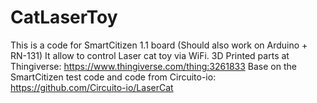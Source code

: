 # CatLaserToy
This is a code for SmartCitizen 1.1 board (Should also work on Arduino + RN-131)
It allow to control Laser cat toy via WiFi.
3D Printed parts at Thingiverse: https://www.thingiverse.com/thing:3261833
Base on the SmartCitizen test code and code from Circuito-io: https://github.com/Circuito-io/LaserCat
